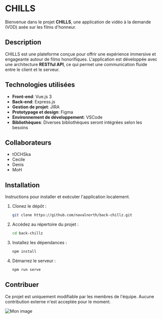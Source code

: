 


# CHILLS

Bienvenue dans le projet **CHILLS**, une application de vidéo à la demande (VOD) axée sur les films d'honneur. 

## Description

CHILLS est une plateforme conçue pour offrir une expérience immersive et engageante autour de films honorifiques. L'application est développée avec une architecture **RESTful API**, ce qui permet une communication fluide entre le client et le serveur. 

## Technologies utilisées

- **Front-end**: Vue.js 3
- **Back-end**: Express.js
- **Gestion de projet**: JIRA
- **Prototypage et design**: Figma
- **Environnement de développement**: VSCode
- **Bibliothèques**: Diverses bibliothèques seront intégrées selon les besoins

## Collaborateurs

- tOCHSka
- Cecile
- Denis
- MoH

## Installation

Instructions pour installer et exécuter l'application localement.

1. Clonez le dépôt :
   ```bash
   git clone https://github.com/navalnorth/back-chillz.git

2. Accédez au répertoire du projet :
    ```bash
    cd back-chillz

3. Installez les dépendances :
    ```bash
    npm install

4. Démarrez le serveur :
    ```bash 
    npm run serve
    
## Contribuer

Ce projet est uniquement modifiable par les membres de l'équipe. Aucune contribution externe n'est acceptée pour le moment.



![Mon image](merge.png)
